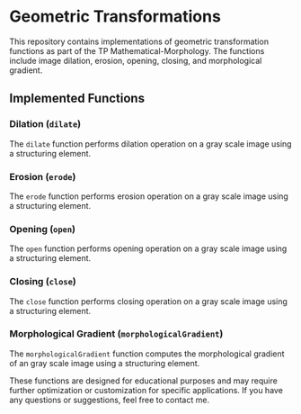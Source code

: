 # Geometric Transformations

This repository contains implementations of geometric transformation functions as part of the TP Mathematical-Morphology. The functions include image dilation, erosion, opening, closing, and morphological gradient.

## Implemented Functions

### Dilation (`dilate`)

The `dilate` function performs dilation operation on a gray scale image using a structuring element.

### Erosion (`erode`)

The `erode` function performs erosion operation on a gray scale image using a structuring element.

### Opening (`open`)

The `open` function performs opening operation on a gray scale image using a structuring element.

### Closing (`close`)

The `close` function performs closing operation on a gray scale image using a structuring element.

### Morphological Gradient (`morphologicalGradient`)

The `morphologicalGradient` function computes the morphological gradient of an gray scale image using a structuring element.

These functions are designed for educational purposes and may require further optimization or customization for specific applications. If you have any questions or suggestions, feel free to contact me.
